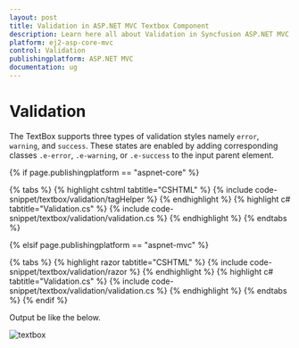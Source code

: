 ```yaml
---
layout: post
title: Validation in ASP.NET MVC Textbox Component
description: Learn here all about Validation in Syncfusion ASP.NET MVC Textbox Component of Syncfusion Essential JS 2 and more.
platform: ej2-asp-core-mvc
control: Validation
publishingplatform: ASP.NET MVC
documentation: ug
---
```



# Validation

The TextBox supports three types of validation styles namely `error`, `warning`, and `success`. These states are enabled by adding corresponding classes `.e-error`, `.e-warning`, or `.e-success` to the input parent element.

{% if page.publishingplatform == "aspnet-core" %}

{% tabs %}
{% highlight cshtml tabtitle="CSHTML" %}
{% include code-snippet/textbox/validation/tagHelper %}
{% endhighlight %}
{% highlight c# tabtitle="Validation.cs" %}
{% include code-snippet/textbox/validation/validation.cs %}
{% endhighlight %}
{% endtabs %}

{% elsif page.publishingplatform == "aspnet-mvc" %}

{% tabs %}
{% highlight razor tabtitle="CSHTML" %}
{% include code-snippet/textbox/validation/razor %}
{% endhighlight %}
{% highlight c# tabtitle="Validation.cs" %}
{% include code-snippet/textbox/validation/validation.cs %}
{% endhighlight %}
{% endtabs %}
{% endif %}



Output be like the below.

![textbox](./images/textbox-valid.png)
